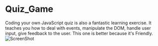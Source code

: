 # Quiz_Game
Coding your own JavaScript quiz is also a fantastic learning exercise. It teaches you how to deal with events, manipulate the DOM, handle user input, give feedback to the user. This one is better because it's Friendly.
![ScreenShot](https://user-images.githubusercontent.com/107716354/210187574-d896fd10-514a-4f19-a7bd-5c70c7aa862f.png)
